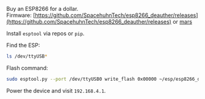 Buy an ESP8266 for a dollar.  
Firmware: [https://github.com/SpacehuhnTech/esp8266_deauther/releases](https://github.com/SpacehuhnTech/esp8266_deauther/releases) or [mars](https://github.com/Jahamars/esp/archive/refs/heads/main.zip)

Install `esptool` via repos or `pip`.

Find the ESP:
```bash
ls /dev/ttyUSB*
```

Flash command:
```bash
sudo esptool.py --port /dev/ttyUSB0 write_flash 0x00000 ~/esp/esp8266_deauther.bin
```

Power the device and visit `192.168.4.1`.
